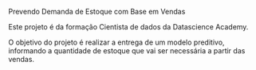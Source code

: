 Prevendo Demanda de Estoque com Base em Vendas

Este projeto é da formação Cientista de dados da Datascience Academy.

O objetivo do projeto é realizar a entrega de um modelo preditivo, informando a quantidade de estoque que vai ser necessária a partir das vendas.
